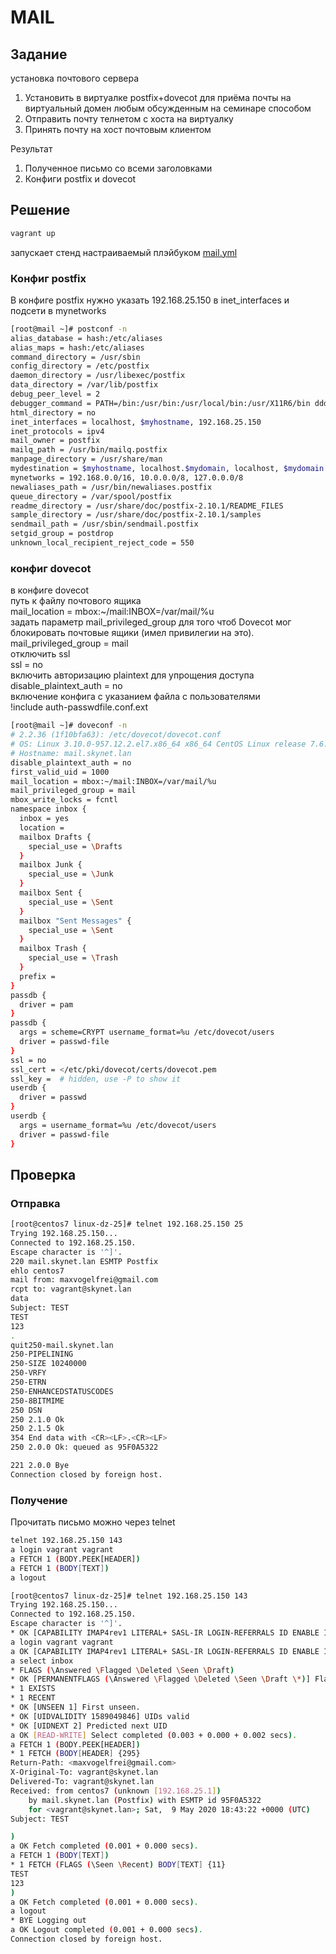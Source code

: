 # MAIL
## Задание
установка почтового сервера  
1. Установить в виртуалке postfix+dovecot для приёма почты на виртуальный домен любым обсужденным на семинаре способом
2. Отправить почту телнетом с хоста на виртуалку
3. Принять почту на хост почтовым клиентом

Результат  
1. Полученное письмо со всеми заголовками
2. Конфиги postfix и dovecot
## Решение
```bash
vagrant up
```
запускает стенд настраиваемый плэйбуком [mail.yml](mail.yml)  
### Конфиг postfix
В конфиге postfix нужно указать 192.168.25.150 в inet_interfaces и подсети в mynetworks
```bash
[root@mail ~]# postconf -n
alias_database = hash:/etc/aliases
alias_maps = hash:/etc/aliases
command_directory = /usr/sbin
config_directory = /etc/postfix
daemon_directory = /usr/libexec/postfix
data_directory = /var/lib/postfix
debug_peer_level = 2
debugger_command = PATH=/bin:/usr/bin:/usr/local/bin:/usr/X11R6/bin ddd $daemon_directory/$process_name $process_id & sleep 5
html_directory = no
inet_interfaces = localhost, $myhostname, 192.168.25.150
inet_protocols = ipv4
mail_owner = postfix
mailq_path = /usr/bin/mailq.postfix
manpage_directory = /usr/share/man
mydestination = $myhostname, localhost.$mydomain, localhost, $mydomain
mynetworks = 192.168.0.0/16, 10.0.0.0/8, 127.0.0.0/8
newaliases_path = /usr/bin/newaliases.postfix
queue_directory = /var/spool/postfix
readme_directory = /usr/share/doc/postfix-2.10.1/README_FILES
sample_directory = /usr/share/doc/postfix-2.10.1/samples
sendmail_path = /usr/sbin/sendmail.postfix
setgid_group = postdrop
unknown_local_recipient_reject_code = 550
```
### конфиг dovecot
в конфиге dovecot  
путь к файлу почтового ящика  
mail_location = mbox:~/mail:INBOX=/var/mail/%u  
задать параметр mail_privileged_group для того чтоб Dovecot мог блокировать почтовые ящики (имел привилегии на это).  
mail_privileged_group = mail  
отключить ssl  
ssl = no  
включить авторизацию plaintext для упрощения доступа  
disable_plaintext_auth = no  
включение конфига с указанием файла с пользователями  
!include auth-passwdfile.conf.ext  
```bash
[root@mail ~]# doveconf -n
# 2.2.36 (1f10bfa63): /etc/dovecot/dovecot.conf
# OS: Linux 3.10.0-957.12.2.el7.x86_64 x86_64 CentOS Linux release 7.6.1810 (Core)  
# Hostname: mail.skynet.lan
disable_plaintext_auth = no
first_valid_uid = 1000
mail_location = mbox:~/mail:INBOX=/var/mail/%u
mail_privileged_group = mail
mbox_write_locks = fcntl
namespace inbox {
  inbox = yes
  location = 
  mailbox Drafts {
    special_use = \Drafts
  }
  mailbox Junk {
    special_use = \Junk
  }
  mailbox Sent {
    special_use = \Sent
  }
  mailbox "Sent Messages" {
    special_use = \Sent
  }
  mailbox Trash {
    special_use = \Trash
  }
  prefix = 
}
passdb {
  driver = pam
}
passdb {
  args = scheme=CRYPT username_format=%u /etc/dovecot/users
  driver = passwd-file
}
ssl = no
ssl_cert = </etc/pki/dovecot/certs/dovecot.pem
ssl_key =  # hidden, use -P to show it
userdb {
  driver = passwd
}
userdb {
  args = username_format=%u /etc/dovecot/users
  driver = passwd-file
}
```
## Проверка
### Отправка
```bash
[root@centos7 linux-dz-25]# telnet 192.168.25.150 25
Trying 192.168.25.150...
Connected to 192.168.25.150.
Escape character is '^]'.
220 mail.skynet.lan ESMTP Postfix
ehlo centos7
mail from: maxvogelfrei@gmail.com
rcpt to: vagrant@skynet.lan
data
Subject: TEST
TEST
123
.
quit250-mail.skynet.lan
250-PIPELINING
250-SIZE 10240000
250-VRFY
250-ETRN
250-ENHANCEDSTATUSCODES
250-8BITMIME
250 DSN
250 2.1.0 Ok
250 2.1.5 Ok
354 End data with <CR><LF>.<CR><LF>
250 2.0.0 Ok: queued as 95F0A5322

221 2.0.0 Bye
Connection closed by foreign host.
```
### Получение
Прочитать письмо можно через telnet  
```bash
telnet 192.168.25.150 143
a login vagrant vagrant
a FETCH 1 (BODY.PEEK[HEADER])
a FETCH 1 (BODY[TEXT])
a logout
```
```bash
[root@centos7 linux-dz-25]# telnet 192.168.25.150 143
Trying 192.168.25.150...
Connected to 192.168.25.150.
Escape character is '^]'.
* OK [CAPABILITY IMAP4rev1 LITERAL+ SASL-IR LOGIN-REFERRALS ID ENABLE IDLE AUTH=PLAIN] Dovecot ready.
a login vagrant vagrant
a OK [CAPABILITY IMAP4rev1 LITERAL+ SASL-IR LOGIN-REFERRALS ID ENABLE IDLE SORT SORT=DISPLAY THREAD=REFERENCES THREAD=REFS THREAD=ORDEREDSUBJECT MULTIAPPEND URL-PARTIAL CATENATE UNSELECT CHILDREN NAMESPACE UIDPLUS LIST-EXTENDED I18NLEVEL=1 CONDSTORE QRESYNC ESEARCH ESORT SEARCHRES WITHIN CONTEXT=SEARCH LIST-STATUS BINARY MOVE SNIPPET=FUZZY SPECIAL-USE] Logged in
a select inbox
* FLAGS (\Answered \Flagged \Deleted \Seen \Draft)
* OK [PERMANENTFLAGS (\Answered \Flagged \Deleted \Seen \Draft \*)] Flags permitted.
* 1 EXISTS
* 1 RECENT
* OK [UNSEEN 1] First unseen.
* OK [UIDVALIDITY 1589049846] UIDs valid
* OK [UIDNEXT 2] Predicted next UID
a OK [READ-WRITE] Select completed (0.003 + 0.000 + 0.002 secs).
a FETCH 1 (BODY.PEEK[HEADER])
* 1 FETCH (BODY[HEADER] {295}
Return-Path: <maxvogelfrei@gmail.com>
X-Original-To: vagrant@skynet.lan
Delivered-To: vagrant@skynet.lan
Received: from centos7 (unknown [192.168.25.1])
	by mail.skynet.lan (Postfix) with ESMTP id 95F0A5322
	for <vagrant@skynet.lan>; Sat,  9 May 2020 18:43:22 +0000 (UTC)
Subject: TEST

)
a OK Fetch completed (0.001 + 0.000 secs).
a FETCH 1 (BODY[TEXT])
* 1 FETCH (FLAGS (\Seen \Recent) BODY[TEXT] {11}
TEST
123
)
a OK Fetch completed (0.001 + 0.000 secs).
a logout
* BYE Logging out
a OK Logout completed (0.001 + 0.000 secs).
Connection closed by foreign host.
```
